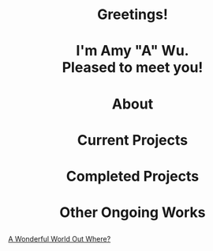 <h1> <p align="center"> Greetings! </h1>
 <h1> <p align="center"> I'm Amy "A" Wu. <br> Pleased to meet you! </br> </p> </h1>
<h1> <p align="center"> About </h1> </p>
<h1> <p align="center"> Current Projects </h1> </p>
<h1> <p align="center"> Completed Projects </h1> </p>
<h1> <p align="center"> Other Ongoing Works </h1> </p>
<a href=""> A Wonderful World Out Where? </a>

